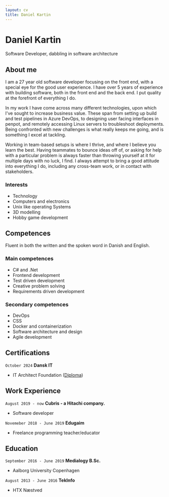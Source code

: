 ```yaml
---
layout: cv
title: Daniel Kartin
---
```

# Daniel Kartin
Software Developer, dabbling in software architecture

## About me
I am a 27 year old software developer focusing on the front end, with a special eye for the good user experience. I have over 5 years of experience with building software, both in the front end and the back end. I put quality at the forefront of everything I do.

In my work I have come across many different technologies, upon which I've sought to increase business value. These span from setting up build and test pipelines in Azure DevOps, to designing user facing interfaces in penpot, and remotely accessing Linux servers to troubleshoot deployments. Being confronted with new challenges is what really keeps me going, and is something I excel at tackling.

Working in team-based setups is where I thrive, and where I believe you learn the best. Having teammates to bounce ideas off of, or asking for help with a particular problem is always faster than throwing yourself at it for multiple days with no luck, I find. I always attempt to bring a good attitude into everything I do, including any cross-team work, or in contact with stakeholders.

### Interests

- Technology
- Computers and electronics
- Unix like operating Systems
- 3D modelling
- Hobby game development

## Competences

Fluent in both the written and the spoken word in Danish and English.

### Main competences

- C# and .Net
- Frontend development
- Test driven development
- Creative problem solving
- Requirements driven development

### Secondary competences

- DevOps
- CSS
- Docker and containerization
- Software architecture and design
- Agile development

## Certifications

`October 2024`
__Dansk IT__

- IT Architect Foundation ([Diploma](https://app.diplomasafe.com/en-US/diploma/d2e1e8e6f30cb0a759fcf12f030b078d14637b631))

## Work Experience

`August 2019 - now`
__Cubris - a Hitachi company.__

- Software developer

`Novemeber 2018 - June 2019`
__Edugaim__

- Freelance programming teacher/educator

## Education

`September 2016 - June 2019`
__Medialogy B.Sc.__

- Aalborg University Copenhagen

`August 2013 - June 2016`
__TekInfo__

- HTX Næstved

<!-- ### Footer

Last updated: Aug 2024 -->



